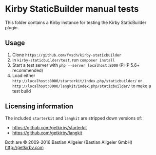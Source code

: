# Kirby StaticBuilder manual tests

This folder contains a Kirby instance for testing the Kirby StaticBuilder plugin.

## Usage

1. Clone `https://github.com/fvsch/kirby-staticbuilder`
2. In `kirby-staticbuilder/test`, run `composer install`
3. Start a test server with `php --server localhost:8000` (PHP 5.6+ recommended)
4. Load either `http://localhost:8000/starterkit/index.php/staticbuilder/` or `http://localhost:8000/langkit/index.php/staticbuilder/` to make a test build

## Licensing information

The included `starterkit` and `langkit` are stripped down versions of:

- https://github.com/getkirby/starterkit
- https://github.com/getkirby/langkit

Both are © 2009-2016 Bastian Allgeier (Bastian Allgeier GmbH) http://getkirby.com
